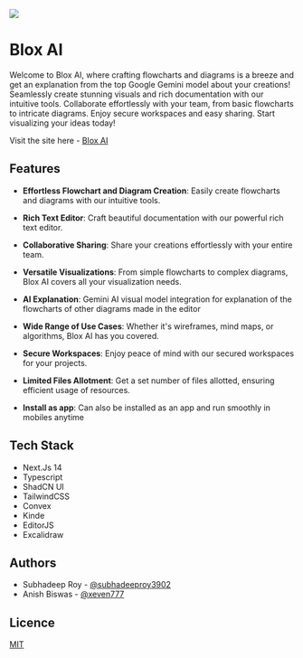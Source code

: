 ![](https://i.postimg.cc/FF6TxJdC/home.jpg)

# Blox AI

Welcome to Blox AI, where crafting flowcharts and diagrams is a breeze and get an explanation from the top Google Gemini model about your creations! Seamlessly create stunning visuals and rich documentation with our intuitive tools. Collaborate effortlessly with your team, from basic flowcharts to intricate diagrams. Enjoy secure workspaces and easy sharing. Start visualizing your ideas today!

Visit the site here - [Blox AI](https://blox-ai.vercel.app/)

## Features

- **Effortless Flowchart and Diagram Creation**: Easily create flowcharts and diagrams with our intuitive tools.
   
- **Rich Text Editor**: Craft beautiful documentation with our powerful rich text editor.

- **Collaborative Sharing**: Share your creations effortlessly with your entire team.

- **Versatile Visualizations**: From simple flowcharts to complex diagrams, Blox AI covers all your visualization needs.

- **AI Explanation**: Gemini AI visual model integration for explanation of the flowcharts of other diagrams made in the editor

- **Wide Range of Use Cases**: Whether it's wireframes, mind maps, or algorithms, Blox AI has you covered.

- **Secure Workspaces**: Enjoy peace of mind with our secured workspaces for your projects.

- **Limited Files Allotment**: Get a set number of files allotted, ensuring efficient usage of resources.

- **Install as app**: Can also be installed as an app and run smoothly in mobiles anytime


## Tech Stack

- Next.Js 14
- Typescript
- ShadCN UI
- TailwindCSS
- Convex
- Kinde
- EditorJS
- Excalidraw

## Authors

- Subhadeep Roy - [@subhadeeproy3902](https://git.new/Subha)
- Anish Biswas - [@xeven777](https://github.com/Xeven777)

## Licence

[MIT](https://github.com/subhadeeproy3902/BloxAI/blob/main/LICENSE)
